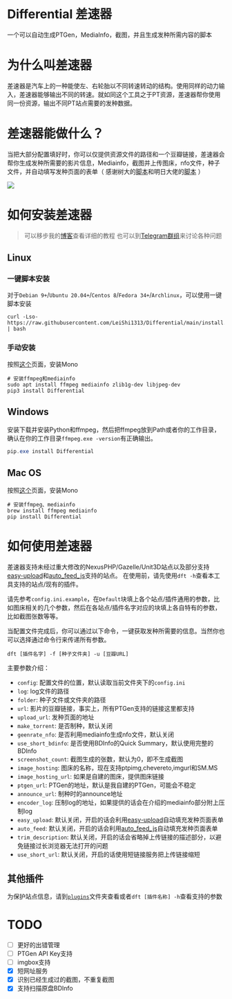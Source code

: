 # Differential 差速器
一个可以自动生成PTGen，MediaInfo，截图，并且生成发种所需内容的脚本


# 为什么叫差速器
差速器是汽车上的一种能使左、右轮胎以不同转速转动的结构。使用同样的动力输入，差速器能够输出不同的转速。就如同这个工具之于PT资源，差速器帮你使用同一份资源，输出不同PT站点需要的发种数据。

# 差速器能做什么？
当把大部分配置填好时，你可以仅提供资源文件的路径和一个豆瓣链接，差速器会帮你生成发种所需要的影片信息，Mediainfo，截图并上传图床，nfo文件，种子文件，并自动填写发种页面的表单（ 感谢树大的[脚本](https://github.com/techmovie/easy-upload)和明日大佬的[脚本](https://github.com/tomorrow505/auto_feed_js) ）

![](./usage.gif)


# 如何安装差速器

> 可以移步我的[博客](https://2cn.io/dft)查看详细的教程
> 也可以到[Telegram群组](https://t.me/ptdft)来讨论各种问题

## Linux

### 一键脚本安装
对于`Debian 9+`/`Ubuntu 20.04+`/`Centos 8`/`Fedora 34+`/`Archlinux`，可以使用一键脚本安装
```shell
curl -Lso- https://raw.githubusercontent.com/LeiShi1313/Differential/main/install.sh | bash
```

### 手动安装
按照[这个](https://www.mono-project.com/download/stable/#download-lin)页面，安装Mono

```shell
# 安装ffmpeg和mediainfo
sudo apt install ffmpeg mediainfo zlib1g-dev libjpeg-dev
pip3 install Differential
```

## Windows

安装下载并安装Python和ffmpeg，然后把ffmpeg放到Path或者你的工作目录，确认在你的工作目录`ffmpeg.exe -version`有正确输出。

```PowerShell
pip.exe install Differential
```

## Mac OS
按照[这个](https://www.mono-project.com/docs/getting-started/install/mac/)页面，安装Mono

```shell
# 安装ffmpeg、mediainfo
brew install ffmpeg mediainfo
pip install Differential
```

# 如何使用差速器

差速器支持未经过重大修改的NexusPHP/Gazelle/Unit3D站点以及部分支持[easy-upload](https://github.com/techmovie/easy-upload)和[auto_feed_js](https://github.com/tomorrow505/auto_feed_js)支持的站点。
在使用前，请先使用`dft -h`查看本工具支持的站点/现有的插件。

请先参考`config.ini.example`，在`Default`块填上各个站点/插件通用的参数，比如图床相关的几个参数，然后在各站点/插件名字对应的块填上各自特有的参数，比如截图张数等等。

当配置文件完成后，你可以通过以下命令，一键获取发种所需要的信息。当然你也可以选择通过命令行来传递所有参数。
```shell
dft [插件名字] -f [种子文件夹] -u [豆瓣URL]
```

主要参数介绍：
 
- `config`: 配置文件的位置，默认读取当前文件夹下的`config.ini`
- `log`: log文件的路径
- `folder`: 种子文件或文件夹的路径
- `url`: 影片的豆瓣链接，事实上，所有PTGen支持的链接这里都支持
- `upload_url`: 发种页面的地址
- `make_torrent`: 是否制种，默认关闭
- `geenrate_nfo`: 是否利用mediainfo生成nfo文件，默认关闭
- `use_short_bdinfo`: 是否使用BDInfo的Quick Summary，默认使用完整的BDInfo
- `screenshot_count`: 截图生成的张数，默认为0，即不生成截图
- `image_hosting`: 图床的名称，现在支持ptpimg,chevereto,imgurl和SM.MS
- `image_hosting_url`: 如果是自建的图床，提供图床链接
- `ptgen_url`: PTGen的地址，默认是我自建的PTGen，可能会不稳定
- `announce_url`: 制种时的announce地址
- `encoder_log`: 压制log的地址，如果提供的话会在介绍的mediainfo部分附上压制log
- `easy_upload`: 默认关闭，开启的话会利用[easy-upload](https://github.com/techmovie/easy-upload)自动填充发种页面表单
- `auto_feed`: 默认关闭，开启的话会利用[auto_feed_js](https://github.com/tomorrow505/auto_feed_js)自动填充发种页面表单
- `trim_description`: 默认关闭，开启的话会省略掉上传链接的描述部分，以避免链接过长浏览器无法打开的问题
- `use_short_url`: 默认关闭，开启的话使用短链接服务把上传链接缩短

## 其他插件

为保护站点信息，请到[`plugins`](https://github.com/LeiShi1313/Differential/tree/main/differential/plugins)文件夹查看或者`dft [插件名称] -h`查看支持的参数


# TODO
- [ ] 更好的出错管理
- [ ] PTGen API Key支持
- [ ] imgbox支持
- [x] 短网址服务
- [x] 识别已经生成过的截图，不重复截图
- [x] 支持扫描原盘BDInfo
